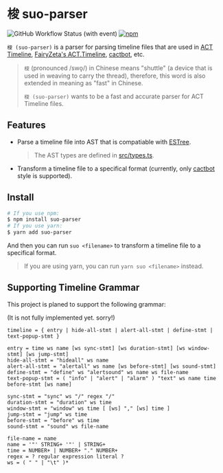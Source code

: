 # 梭 suo-parser

![GitHub Workflow Status (with event)](https://img.shields.io/github/actions/workflow/status/MaikoTan/suo-parser/test.yml?style=for-the-badge&label=test) [![npm](https://img.shields.io/npm/v/suo-parser?style=for-the-badge)](https://www.npmjs.com/package/suo-parser)

`梭 (suo-parser)` is a parser for parsing timeline files that are used in [ACT Timeline](https://github.com/grindingcoil/act_timeline),
[FairyZeta's ACT.Timeline](https://github.com/FairyZeta/ACT.Timeline), [cactbot](https://github.com/quisquous/cactbot), etc.

> `梭` (pronounced /swo̞/) in Chinese means "shuttle" (a device that is used in weaving to carry the thread),
> therefore, this word is also extended in meaning as "fast" in Chinese.
>
> `梭 (suo-parser)` wants to be a fast and accurate parser for ACT Timeline files.

## Features

* Parse a timeline file into AST that is compatiable with [ESTree](https://github.com/estree/estree).

  > The AST types are defined in [src/types.ts](src/types.ts).

* Transform a timeline file to a specifical format (currently, only [cactbot](https://github.com/quisquous/cactbot/blob/main/docs/TimelineGuide.md#timeline-file-syntax) style is supported).

## Install

```bash
# If you use npm:
$ npm install suo-parser
# If you use yarn:
$ yarn add suo-parser
```

And then you can run `suo <filename>` to transform a timeline file to a specifical format.

> If you are using yarn, you can run `yarn suo <filename>` instead.

## Supporting Timeline Grammar

This project is planed to support the following grammar:

(It is not fully implemented yet. sorry!)

```text
timeline = { entry | hide-all-stmt | alert-all-stmt | define-stmt | text-popup-stmt }

entry = time ws name [ws sync-stmt] [ws duration-stmt] [ws window-stmt] [ws jump-stmt]
hide-all-stmt = "hideall" ws name
alert-all-stmt = "alertall" ws name [ws before-stmt] [ws sound-stmt]
define-stmt = "define" ws "alertsound" ws name ws file-name
text-popup-stmt = ( "info" | "alert" | "alarm" ) "text" ws name time before-stmt [ws name]

sync-stmt = "sync" ws "/" regex "/"
duration-stmt = "duration" ws time
window-stmt = "window" ws time [ [ws] "," [ws] time ]
jump-stmt = "jump" ws time
before-stmt = "before" ws time
sound-stmt = "sound" ws file-name

file-name = name
name = '"' STRING+ '"' | STRING+
time = NUMBER+ | NUMBER+ "." NUMBER+
regex = ? regular expression literal ?
ws = ( " " | "\t" )*
```
